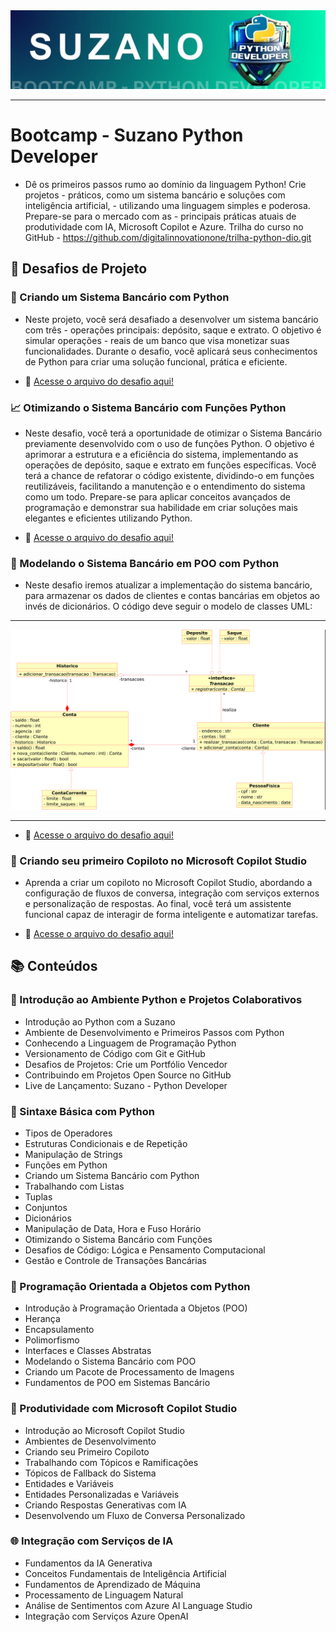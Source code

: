 <img src="./public/Suzano-bootcamp.jpg" alt="Suzano Python Developer">

---

# Bootcamp - Suzano Python Developer
- Dê os primeiros passos rumo ao domínio da linguagem Python! Crie projetos - práticos, como um sistema bancário e soluções com inteligência artificial, - utilizando uma linguagem simples e poderosa. Prepare-se para o mercado com as - principais práticas atuais de produtividade com IA, Microsoft Copilot e Azure. Trilha do curso no GitHub - https://github.com/digitalinnovationone/trilha-python-dio.git

## 🚀 Desafios de Projeto

### 💼 Criando um Sistema Bancário com Python
- Neste projeto, você será desafiado a desenvolver um sistema bancário com três - operações principais: depósito, saque e extrato. O objetivo é simular operações - reais de um banco que visa monetizar suas funcionalidades.
Durante o desafio, você aplicará seus conhecimentos de Python para criar uma solução funcional, prática e eficiente.

- 📄 [Acesse o arquivo do desafio aqui!](./Sintaxe%20Básica%20com%20Python/Desafio%20de%20Projeto%20-%20Criando%20um%20Sistema%20Bancário%20com%20Python/desafio_criando_um_sistema_bancario_com_python.py)

### 📈 Otimizando o Sistema Bancário com Funções Python
- Neste desafio, você terá a oportunidade de otimizar o Sistema Bancário previamente desenvolvido com o uso de funções Python. O objetivo é aprimorar a estrutura e a eficiência do sistema, implementando as operações de depósito, saque e extrato em funções específicas. Você terá a chance de refatorar o código existente, dividindo-o em funções reutilizáveis, facilitando a manutenção e o entendimento do sistema como um todo. Prepare-se para aplicar conceitos avançados de programação e demonstrar sua habilidade em criar soluções mais elegantes e eficientes utilizando Python.

- 📄 [Acesse o arquivo do desafio aqui!](./Trabalhando%20com%20coleções%20em%20Python//DESAFIO%20-%20Otimizando%20o%20Sistema%20Bancário%20com%20Funções%20Python/desafio_otimizando_um_sistema_bancario_com_funcoes_python.py)

### 🏦 Modelando o Sistema Bancário em POO com Python
- Neste desafio iremos atualizar a implementação do sistema bancário, para armazenar os dados de clientes e contas bancárias em objetos ao invés de dicionários. O código deve seguir o modelo de classes UML:

---
<img src="./Programação Orientada a Objetos com Python/Desafio de projeto - Modelando o Sistema Bancário em POO com Python/DOCS/Trilha Python - desafio.png" alt="Diagrama UML">

---

- 📄 [Acesse o arquivo do desafio aqui!](./Programação%20Orientada%20a%20Objetos%20com%20Python/Desafio%20de%20projeto%20-%20Modelando%20o%20Sistema%20Bancário%20em%20POO%20com%20Python/desafio_de_projeto-modelando_o_sistema_bancario_em_poo_com_python.py)

### 🤖 Criando seu primeiro Copiloto no Microsoft Copilot Studio
- Aprenda a criar um copiloto no Microsoft Copilot Studio, abordando a configuração de fluxos de conversa, integração com serviços externos e personalização de respostas. Ao final, você terá um assistente funcional capaz de interagir de forma inteligente e automatizar tarefas.

- 📄 [Acesse o arquivo do desafio aqui!](./Produtividade%20com%20Microsoft%20Copilot/Desafio%20de%20Projeto%20-%20Criando%20seu%20primeiro%20Copiloto%20com%20Microsoft%20Copilot%20Studio/Desafio%20de%20Projeto%20-%20Criando%20seu%20primeiro%20Copiloto.md)


## 📚 Conteúdos
### 🔰 Introdução ao Ambiente Python e Projetos Colaborativos
- Introdução ao Python com a Suzano
- Ambiente de Desenvolvimento e Primeiros Passos com Python
- Conhecendo a Linguagem de Programação Python
- Versionamento de Código com Git e GitHub
- Desafios de Projetos: Crie um Portfólio Vencedor
- Contribuindo em Projetos Open Source no GitHub
- Live de Lançamento: Suzano - Python Developer
### 🐍 Sintaxe Básica com Python
- Tipos de Operadores
- Estruturas Condicionais e de Repetição
- Manipulação de Strings
- Funções em Python
- Criando um Sistema Bancário com Python
- Trabalhando com Listas
- Tuplas
- Conjuntos
- Dicionários
- Manipulação de Data, Hora e Fuso Horário
- Otimizando o Sistema Bancário com Funções
- Desafios de Código: Lógica e Pensamento Computacional
- Gestão e Controle de Transações Bancárias
### 🧱 Programação Orientada a Objetos com Python
- Introdução à Programação Orientada a Objetos (POO)
- Herança
- Encapsulamento
- Polimorfismo
- Interfaces e Classes Abstratas
- Modelando o Sistema Bancário com POO
- Criando um Pacote de Processamento de Imagens
- Fundamentos de POO em Sistemas Bancário
### 🤖 Produtividade com Microsoft Copilot Studio
- Introdução ao Microsoft Copilot Studio
- Ambientes de Desenvolvimento
- Criando seu Primeiro Copiloto
- Trabalhando com Tópicos e Ramificações
- Tópicos de Fallback do Sistema
- Entidades e Variáveis
- Entidades Personalizadas e Variáveis
- Criando Respostas Generativas com IA
- Desenvolvendo um Fluxo de Conversa Personalizado
### 🌐 Integração com Serviços de IA
- Fundamentos da IA Generativa
- Conceitos Fundamentais de Inteligência Artificial
- Fundamentos de Aprendizado de Máquina
- Processamento de Linguagem Natural
- Análise de Sentimentos com Azure AI Language Studio
- Integração com Serviços Azure OpenAI